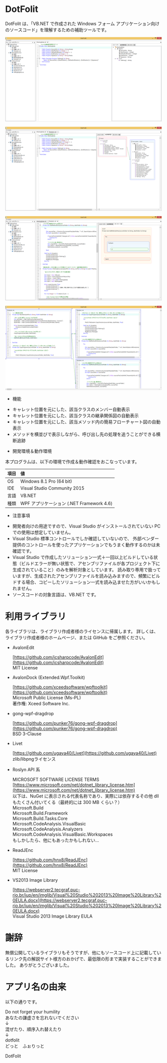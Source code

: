 # DotFolit
DotFolit は、「VB.NET で作成された Windows フォーム アプリケーション向けのソースコード」を理解するための補助ツールです。

![DotFolit 使用例](https://raw.githubusercontent.com/sutefu7/DotFolit/master/Docs/Images/01_ClassMemberTree.png "クラスメンバーツリーペイン")

![DotFolit 使用例](https://raw.githubusercontent.com/sutefu7/DotFolit/master/Docs/Images/02_InheritsTree.png "継承関係図ペイン")

![DotFolit 使用例](https://raw.githubusercontent.com/sutefu7/DotFolit/master/Docs/Images/03_MethodFlowchart.png "メソッド内のフローチャート図ペイン")

![DotFolit 使用例](https://raw.githubusercontent.com/sutefu7/DotFolit/master/Docs/Images/04_MethodCallCanvas.png "メソッドの追跡画面")

* 機能

- キャレット位置を元にした、該当クラスのメンバー自動表示
- キャレット位置を元にした、該当クラスの継承関係図の自動表示
- キャレット位置を元にした、該当メソッド内の簡易フローチャート図の自動表示
- メソッドを横並びで表示しながら、呼び出し先の処理を追うことができる横断追跡

* 開発環境＆動作環境

本プログラムは、以下の環境で作成＆動作確認をおこなっています。

| 項目 | 値                                                               |
| ----- |:---------------------------------------------------- |
| OS   | Windows 8.1 Pro (64 bit)                              |
| IDE  | Visual Studio Community 2015                     |
| 言語 | VB.NET                                                       |
| 種類 | WPF アプリケーション (.NET Framework 4.6) |

* 注意事項

- 開発者向けの用途ですので、Visual Studio がインストールされていない PC での使用は想定していません。
- Visual Studio 標準コントロールでしか確認していないので、
外部ベンダー提供のコントロールを使ったアプリケーションでもうまく動作するのかは未確認です。
- Visual Studio で作成したソリューション一式＋一回以上ビルドしている状態（ビルドエラーが無い状態で、アセンブリファイルが各プロジェクト下に生成されていること）のみを解析対象としています。
読み取り専用で扱っていますが、生成されたアセンブリファイルを読み込みますので、頻繁にビルドする場合、コピーしたソリューション一式を読み込ませた方がいいかもしれません。
- ソースコードの対象言語は、VB.NET です。

# 利用ライブラリ

各ライブラリは、ライブラリ作成者様のライセンスに帰属します。
詳しくは、ライブラリ作成者様のホームページ、または GitHub をご参照ください。

- AvalonEdit

   [https://github.com/icsharpcode/AvalonEdit](https://github.com/icsharpcode/AvalonEdit)  
   MIT License  

- AvalonDock (Extended.Wpf.Toolkit)

   [https://github.com/xceedsoftware/wpftoolkit](https://github.com/xceedsoftware/wpftoolkit)  
   Microsoft Public License (Ms-PL)  
   著作権: Xceed Software Inc.  

- gong-wpf-dragdrop

   [https://github.com/punker76/gong-wpf-dragdrop](https://github.com/punker76/gong-wpf-dragdrop)  
   BSD 3-Clause  

- Livet

   [https://github.com/ugaya40/Livet](https://github.com/ugaya40/Livet)  
   zlib/libpngライセンス  

- Roslyn API 系

   MICROSOFT SOFTWARE LICENSE TERMS  
   [https://www.microsoft.com/net/dotnet_library_license.htm](https://www.microsoft.com/net/dotnet_library_license.htm)  
   以下は、NuGet に表示される代表名称であり、実際には依存するその他 dll もたくさん付いてくる（最終的には 300 MB くらい？）  
   Microsoft.Build  
   Microsoft.Build.Framework  
   Microsoft.Build.Tasks.Core  
   Microsoft.CodeAnalysis.VisualBasic  
   Microsoft.CodeAnalysis.Analyzers  
   Microsoft.CodeAnalysis.VisualBasic.Workspaces  
   もしかしたら、他にもあったかもしれない...  

- ReadJEnc

   [https://github.com/hnx8/ReadJEnc](https://github.com/hnx8/ReadJEnc)  
   MIT License  

- VS2013 Image Library

   [https://webserver2.tecgraf.puc-rio.br/iup/en/imglib/Visual%20Studio%202013%20Image%20Library%20EULA.docx](https://webserver2.tecgraf.puc-rio.br/iup/en/imglib/Visual%20Studio%202013%20Image%20Library%20EULA.docx)  
   Visual Studio 2013 Image Library EULA  

# 謝辞

無償公開しているライブラリもそうですが、他にもソースコード上に記載しているリンク先の解説サイト様方のおかげで、最低限の形まで実装することができました。
ありがとうございました。

# アプリ名の由来

以下の通りです。  
  
   Do not forget your humility  
   あなたの謙虚さを忘れないでください  
   ↓  
   混ぜたり、順序入れ替えたり  
   ↓  
   dotfolit  
   どっと　ふぉりっと  
     
   DotFolit  

